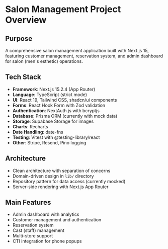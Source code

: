 # Salon Management Project Overview

## Purpose

A comprehensive salon management application built with Next.js 15, featuring customer management, reservation system, and admin dashboard for salon (men's esthetic) operations.

## Tech Stack

- **Framework**: Next.js 15.2.4 (App Router)
- **Language**: TypeScript (strict mode)
- **UI**: React 19, Tailwind CSS, shadcn/ui components
- **Forms**: React Hook Form with Zod validation
- **Authentication**: NextAuth.js with bcryptjs
- **Database**: Prisma ORM (currently with mock data)
- **Storage**: Supabase Storage for images
- **Charts**: Recharts
- **Date Handling**: date-fns
- **Testing**: Vitest with @testing-library/react
- **Other**: Stripe, Resend, Pino logging

## Architecture

- Clean architecture with separation of concerns
- Domain-driven design in `lib/` directory
- Repository pattern for data access (currently mocked)
- Server-side rendering with Next.js App Router

## Main Features

- Admin dashboard with analytics
- Customer management and authentication
- Reservation system
- Cast (staff) management
- Multi-store support
- CTI integration for phone popups
